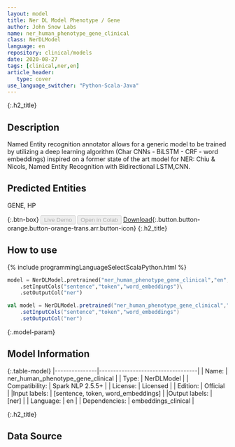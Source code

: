 ```yaml
---
layout: model
title: Ner DL Model Phenotype / Gene
author: John Snow Labs
name: ner_human_phenotype_gene_clinical
class: NerDLModel
language: en
repository: clinical/models
date: 2020-08-27
tags: [clinical,ner,en]
article_header:
   type: cover
use_language_switcher: "Python-Scala-Java"
---
```


{:.h2_title}
## Description
Named Entity recognition annotator allows for a generic model to be trained by utilizing a deep learning algorithm (Char CNNs - BiLSTM - CRF - word embeddings) inspired on a former state of the art model for NER: Chiu & Nicols, Named Entity Recognition with Bidirectional LSTM,CNN.


## Predicted Entities 
GENE, HP

{:.btn-box}
<button class="button button-orange" disabled>Live Demo</button>
<button class="button button-orange" disabled>Open in Colab</button>
[Download](https://s3.amazonaws.com/auxdata.johnsnowlabs.com/clinical/models/ner_human_phenotype_gene_clinical_en_2.5.5_2.4_1598558253840.zip){:.button.button-orange.button-orange-trans.arr.button-icon}
{:.h2_title}
## How to use 
<div class="tabs-box" markdown="1">

{% include programmingLanguageSelectScalaPython.html %}

```python
model = NerDLModel.pretrained("ner_human_phenotype_gene_clinical","en","clinical/models")\
	.setInputCols("sentence","token","word_embeddings")\
	.setOutputCol("ner")
```

```scala
val model = NerDLModel.pretrained("ner_human_phenotype_gene_clinical","en","clinical/models")
	.setInputCols("sentence","token","word_embeddings")
	.setOutputCol("ner")
```
</div>

{:.model-param}
## Model Information

{:.table-model}
|---------------|-----------------------------------|
| Name:          | ner_human_phenotype_gene_clinical |
| Type:   | NerDLModel                        |
| Compatibility: | Spark NLP 2.5.5+                             |
| License:       | Licensed                          |
| Edition:       | Official                        |
|Input labels:        | [sentence, token, word_embeddings]  |
|Output labels:       | [ner]                               |
| Language:      | en                                |
| Dependencies: | embeddings_clinical               |

{:.h2_title}
## Data Source